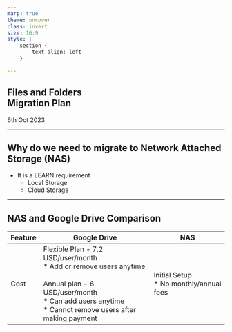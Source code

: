 ```yaml
---
marp: true
theme: uncover
class: invert
size: 16:9
style: |
    section {
        text-align: left
    }

---
```

## Files and Folders<br />Migration Plan
6th Oct 2023

---
## Why do we need to migrate to Network Attached Storage (NAS)
* It is a LEARN requirement
    * Local Storage
    * Cloud Storage

---
## NAS and Google Drive Comparison
<style scoped>section { font-size: 20px; text-align:left;}</style>
|Feature|Google Drive|NAS|
|--|--|--|
|Cost|Flexible Plan - 7.2 USD/user/month<br /> * Add or remove users anytime<br /><br />Annual plan - 6 USD/user/month<br />* Can add users anytime<br />* Cannot remove users after making payment|Initial Setup<br/>* No monthly/annual fees|